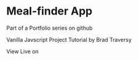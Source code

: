 # Meal-finder App

Part of a Portfolio series on github

Vanilla Javscript Project Tutorial by Brad Traversy

View Live on
